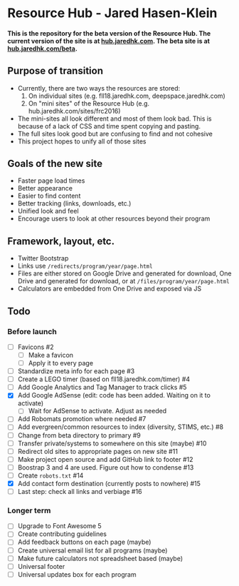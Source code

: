 # Resource Hub - Jared Hasen-Klein
#### This is the repository for the beta version of the Resource Hub. The current version of the site is at [hub.jaredhk.com](http://hub.jaredhk.com). The beta site is at [hub.jaredhk.com/beta](http://hub.jaredhk.com/beta).

## Purpose of transition
* Currently, there are two ways the resources are stored:
  1. On individual sites (e.g. fll18.jaredhk.com, deepspace.jaredhk.com)
  2. On "mini sites" of the Resource Hub (e.g. hub.jaredhk.com/sites/frc2016)
* The mini-sites all look different and most of them look bad. This is because of a lack of CSS and time spent copying and pasting.
* The full sites look good but are confusing to find and not cohesive
* This project hopes to unify all of those sites

## Goals of the new site
* Faster page load times
* Better appearance
* Easier to find content
* Better tracking (links, downloads, etc.)
* Unified look and feel
* Encourage users to look at other resources beyond their program

## Framework, layout, etc.
* Twitter Bootstrap
* Links use `/redirects/program/year/page.html`
* Files are either stored on Google Drive and generated for download, One Drive and generated for download, or at `/files/program/year/page.html`
* Calculators are embedded from One Drive and exposed via JS

## Todo
### Before launch
- [ ] Favicons #2
  - [ ] Make a favicon
  - [ ] Apply it to every page
- [ ] Standardize meta info for each page #3
- [ ] Create a LEGO timer (based on fll18.jaredhk.com/timer) #4
- [ ] Add Google Analytics and Tag Manager to track clicks #5
- [x] Add Google AdSense (edit: code has been added. Waiting on it to activate)
  - [ ] Wait for AdSense to activate. Adjust as needed
- [ ] Add Robomats promotion where needed #7
- [ ] Add evergreen/common resources to index (diversity, STIMS, etc.) #8
- [ ] Change from beta directory to primary #9
- [ ] Transfer private/systems to somewhere on this site (maybe) #10
- [ ] Redirect old sites to appropriate pages on new site #11
- [ ] Make project open source and add GitHub link to footer #12
- [ ] Boostrap 3 and 4 are used. Figure out how to condense #13
- [ ] Create `robots.txt` #14
- [x] Add contact form destination (currently posts to nowhere) #15
- [ ] Last step: check all links and verbiage #16
### Longer term
- [ ] Upgrade to Font Awesome 5
- [ ] Create contributing guidelines
- [ ] Add feedback buttons on each page (maybe)
- [ ] Create universal email list for all programs (maybe)
- [ ] Make future calculators not spreadsheet based (maybe)
- [ ] Universal footer
- [ ] Universal updates box for each program
